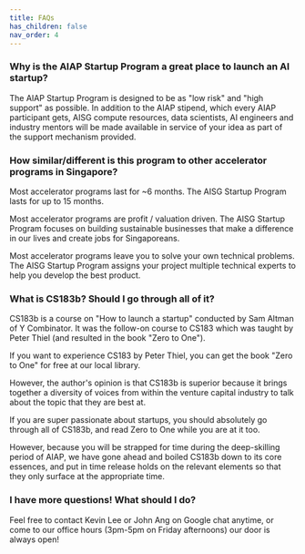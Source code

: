 ```yaml
---
title: FAQs
has_children: false
nav_order: 4
---
```


### Why is the AIAP Startup Program a great place to launch an AI startup?

The AIAP Startup Program is designed to be as "low risk" and "high support" as possible. In addition to the AIAP stipend, which every AIAP participant gets, AISG compute resources, data scientists, AI engineers and industry mentors will be made available in service of your idea as part of the support mechanism provided.   

### How similar/different is this program to other accelerator programs in Singapore?

Most accelerator programs last for ~6 months. The AISG Startup Program lasts for up to 15 months.

Most accelerator programs are profit / valuation driven. The AISG Startup Program focuses on building sustainable businesses that make a difference in our lives and create jobs for Singaporeans.

Most accelerator programs leave you to solve your own technical problems. The AISG Startup Program assigns your project multiple technical experts to help you develop the best product. 

### What is CS183b? Should I go through all of it?

CS183b is a course on "How to launch a startup" conducted by Sam Altman of Y Combinator. It was the follow-on course to CS183 which was taught by Peter Thiel (and resulted in the book "Zero to One").

If you want to experience CS183 by Peter Thiel, you can get the book "Zero to One" for free at our local library.

However, the author's opinion is that CS183b is superior because it brings together a diversity of voices from within the venture capital industry to talk about the topic that they are best at.

If you are super passionate about startups, you should absolutely go through all of CS183b, and read Zero to One while you are at it too. 

However, because you will be strapped for time during the deep-skilling period of AIAP, we have gone ahead and boiled CS183b down to its core essences, and put in time release holds on the relevant elements so that they only surface at the appropriate time.

### I have more questions! What should I do?

Feel free to contact Kevin Lee or John Ang on Google chat anytime, or come to our office hours (3pm-5pm on Friday afternoons) our door is always open!
